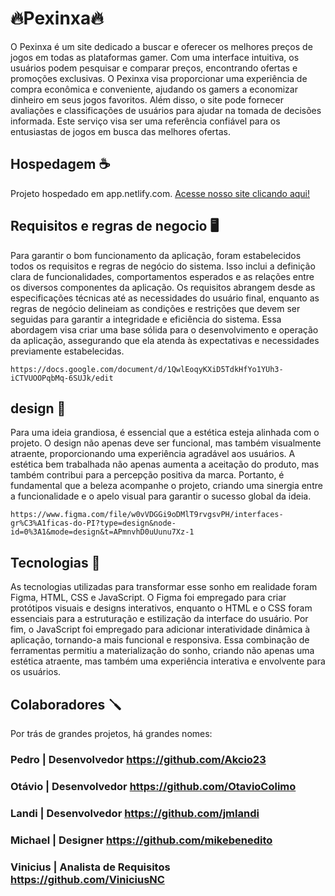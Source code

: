# 🔥Pexinxa🔥 

O Pexinxa é um site dedicado a buscar e oferecer os melhores preços de jogos em todas as plataformas gamer. Com uma interface intuitiva, os usuários podem pesquisar e comparar preços, encontrando ofertas e promoções exclusivas. O Pexinxa visa proporcionar uma experiência de compra econômica e conveniente, ajudando os gamers a economizar dinheiro em seus jogos favoritos. Além disso, o site pode fornecer avaliações e classificações de usuários para ajudar na tomada de decisões informada. Este serviço visa ser uma referência confiável para os entusiastas de jogos em busca das melhores ofertas.

## Hospedagem ☕️

Projeto hospedado em app.netlify.com. [Acesse nosso site clicando aqui!](https://cheery-selkie-1c2487.netlify.app/)

## Requisitos e regras de negocio 🖥️


Para garantir o bom funcionamento da aplicação, foram estabelecidos todos os requisitos e regras de negócio do sistema. Isso inclui a definição clara de funcionalidades, comportamentos esperados e as relações entre os diversos componentes da aplicação. Os requisitos abrangem desde as especificações técnicas até as necessidades do usuário final, enquanto as regras de negócio delineiam as condições e restrições que devem ser seguidas para garantir a integridade e eficiência do sistema. Essa abordagem visa criar uma base sólida para o desenvolvimento e operação da aplicação, assegurando que ela atenda às expectativas e necessidades previamente estabelecidas.

    https://docs.google.com/document/d/1QwlEoqyKXiD5TdkHfYo1YUh3-iCTVUOOPqbMq-6SUJk/edit

## design 🦄


Para uma ideia grandiosa, é essencial que a estética esteja alinhada com o projeto. O design não apenas deve ser funcional, mas também visualmente atraente, proporcionando uma experiência agradável aos usuários. A estética bem trabalhada não apenas aumenta a aceitação do produto, mas também contribui para a percepção positiva da marca. Portanto, é fundamental que a beleza acompanhe o projeto, criando uma sinergia entre a funcionalidade e o apelo visual para garantir o sucesso global da ideia.

    https://www.figma.com/file/w0vVDGGi9oDMlT9rvgsvPH/interfaces-gr%C3%A1ficas-do-PI?type=design&node-id=0%3A1&mode=design&t=APmnvhD0uUunu7Xz-1

## Tecnologias 🤖


As tecnologias utilizadas para transformar esse sonho em realidade foram Figma, HTML, CSS e JavaScript. O Figma foi empregado para criar protótipos visuais e designs interativos, enquanto o HTML e o CSS foram essenciais para a estruturação e estilização da interface do usuário. Por fim, o JavaScript foi empregado para adicionar interatividade dinâmica à aplicação, tornando-a mais funcional e responsiva. Essa combinação de ferramentas permitiu a materialização do sonho, criando não apenas uma estética atraente, mas também uma experiência interativa e envolvente para os usuários.

## Colaboradores 🪛

Por trás de grandes projetos, há grandes nomes:
### Pedro | Desenvolvedor https://github.com/Akcio23
### Otávio | Desenvolvedor https://github.com/OtavioColimo
### Landi | Desenvolvedor https://github.com/jmlandi
### Michael | Designer https://github.com/mikebenedito
### Vinicius | Analista de Requisitos https://github.com/ViniciusNC
